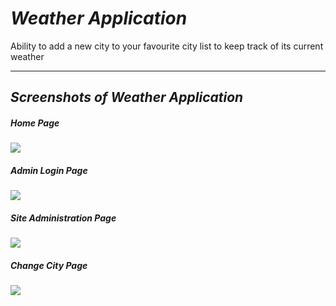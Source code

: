 # _Weather Application_
Ability to add a new city to your favourite city list to keep track of its current weather

***
## _Screenshots of Weather Application_
#####    _Home Page_
<img src="http://res.cloudinary.com/cloud101/image/upload/c_scale,h_400,w_840/v1533728757/Screenshot_8_fjctc4.png"/> 

#####    _Admin Login Page_
<img src="http://res.cloudinary.com/cloud101/image/upload/c_scale,h_400,w_900/v1533728757/Screenshot_9_niipkk.png"/> 

#####    _Site Administration Page_
<img src="http://res.cloudinary.com/cloud101/image/upload/c_scale,h_400,w_900/v1533728757/Screenshot_10_werll5.png"/> 

#####    _Change City Page_
<img src="http://res.cloudinary.com/cloud101/image/upload/c_scale,h_400,w_900/v1533728757/Screenshot_11_y1l3oe.png"/> 
